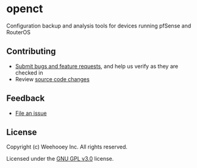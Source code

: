 # openct
Configuration backup and analysis tools for devices running pfSense and RouterOS

## Contributing
* [Submit bugs and feature requests](https://github.com/Weehooey/openct/issues), and help us verify as they are checked in
* Review [source code changes](https://github.com/Weehooey/openct/pulls)

## Feedback
* [File an issue](https://github.com/Weehooey/openct/issues)

## License
Copyright (c) Weehooey Inc. All rights reserved.

Licensed under the [GNU GPL v3.0](LICENSE) license.
